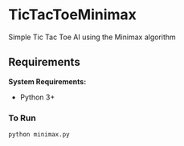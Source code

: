 # TicTacToeMinimax
Simple Tic Tac Toe AI using the Minimax algorithm
## Requirements
**System Requirements:**
- Python 3+

### To Run
`python minimax.py`
